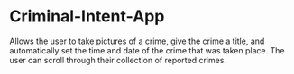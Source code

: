 # Criminal-Intent-App
Allows the user to take pictures of a crime, give the crime a title, and automatically set the time and date of the crime that was taken place. The user can scroll through their collection of reported crimes.
